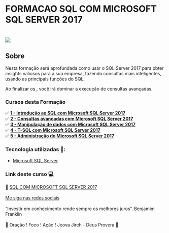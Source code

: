 # FORMACAO SQL COM MICROSOFT SQL SERVER 2017

<h1>
   <img src="https://i.ibb.co/dJsVFk5/SQL-COM-MICROSOFT-SQL-SERVER-2017.pn" border="0">
</h1>

## Sobre

Nesta formação será aprofundada como usar o SQL Server 2017 para obter insights valiosos para a sua empresa, fazendo consultas mais inteligentes, usando as principais funções do SQL.

Ao finalizar os , você irá dominar a execução de consultas avançadas.

### Cursos desta Formação  
✅ **<a href="https://github.com/saldanhayg/FORMACAO_SQL_com_MICROSOFT_SQL_SERVER_2017/tree/main/1%20-%20Introdu%C3%A7%C3%A3o%20ao%20SQL%20com%20Microsoft%20SQL%20Server%202017">1 - Introdução ao SQL com Microsoft SQL Server 2017</a>**<br>
✅ **<a href="https://github.com/saldanhayg/FORMACAO_SQL_com_MICROSOFT_SQL_SERVER_2017/tree/main/2%20-%20%20Consultas%20avancadas%20com%20Microsoft%20SQL%20Server%202017">2 -  Consultas avancadas com Microsoft SQL Server 2017</a>**<br>
✅ **<a href="https://github.com/saldanhayg/FORMACAO_SQL_com_MICROSOFT_SQL_SERVER_2017/tree/main/3%20-%20%20Manipula%C3%A7%C3%A3o%20de%20dados%20com%20Microsoft%20SQL%20Server%202017">3 -  Manipulação de dados com Microsoft SQL Server 2017</a>**<br>
✅ **<a href="https://github.com/saldanhayg/FORMACAO_SQL_com_MICROSOFT_SQL_SERVER_2017/tree/main/4%20-%20T-SQL%20com%20Microsoft%20SQL%20Server%202017">4 - T-SQL com Microsoft SQL Server 2017</a>**<br>
✅ **<a href="https://github.com/saldanhayg/FORMACAO_SQL_com_MICROSOFT_SQL_SERVER_2017/tree/main/5%20-%20Administra%C3%A7%C3%A3o%20do%20Microsoft%20SQL%20Server%202017">5 - Administração do Microsoft SQL Server 2017</a>**<br>

### Tecnologia utilizadas 🚀:

* <a href="https://pt.wikipedia.org/wiki/Microsoft_SQL_Server">Microsoft SQL Server</a>

### Link deste curso  💻

 🎯 <a href="https://cursos.alura.com.br/formacao-microsoft-sql-server-2017" target="_blank">SQL COM MICROSOFT SQL SERVER 2017</a>
<br>
<br>
[Me siga nas redes sociais](https://linktr.ee/ygtecnologia)
<br>
<br> 
“Investir em conhecimento rende sempre os melhores juros“. Benjamim Franklin
<br>
<br> 
🙏 Oração ! Foco ! Ação ! Jeova Jireh - Deus Provera 🙏   
 